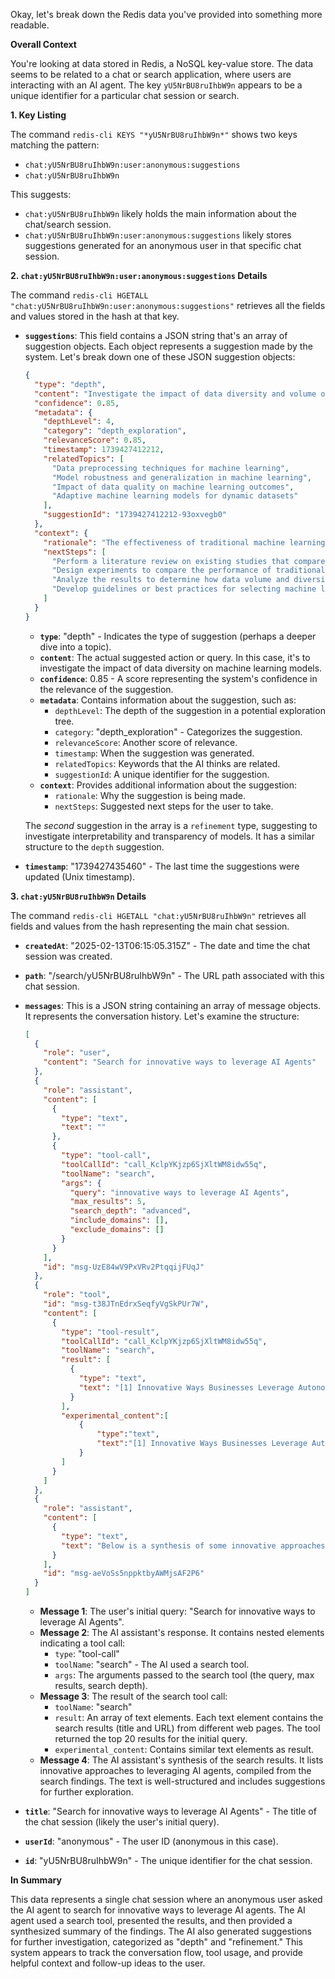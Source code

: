 Okay, let's break down the Redis data you've provided into something more readable.

**Overall Context**

You're looking at data stored in Redis, a NoSQL key-value store.  The data seems to be related to a chat or search application, where users are interacting with an AI agent.  The key `yU5NrBU8ruIhbW9n` appears to be a unique identifier for a particular chat session or search.

**1. Key Listing**

The command `redis-cli KEYS "*yU5NrBU8ruIhbW9n*"` shows two keys matching the pattern:

*   `chat:yU5NrBU8ruIhbW9n:user:anonymous:suggestions`
*   `chat:yU5NrBU8ruIhbW9n`

This suggests:

*   `chat:yU5NrBU8ruIhbW9n`  likely holds the main information about the chat/search session.
*   `chat:yU5NrBU8ruIhbW9n:user:anonymous:suggestions`  likely stores suggestions generated for an anonymous user in that specific chat session.

**2.  `chat:yU5NrBU8ruIhbW9n:user:anonymous:suggestions` Details**

The command `redis-cli HGETALL "chat:yU5NrBU8ruIhbW9n:user:anonymous:suggestions"` retrieves all the fields and values stored in the hash at that key.

*   **`suggestions`**: This field contains a JSON string that's an array of suggestion objects.  Each object represents a suggestion made by the system. Let's break down one of these JSON suggestion objects:

    ```json
    {
      "type": "depth",
      "content": "Investigate the impact of data diversity and volume on the predictive accuracy of traditional machine learning and deep learning models in healthcare, finance, and autonomous driving.",
      "confidence": 0.85,
      "metadata": {
        "depthLevel": 4,
        "category": "depth_exploration",
        "relevanceScore": 0.85,
        "timestamp": 1739427412212,
        "relatedTopics": [
          "Data preprocessing techniques for machine learning",
          "Model robustness and generalization in machine learning",
          "Impact of data quality on machine learning outcomes",
          "Adaptive machine learning models for dynamic datasets"
        ],
        "suggestionId": "1739427412212-93oxvegb0"
      },
      "context": {
        "rationale": "The effectiveness of traditional machine learning and deep learning models often depends on the diversity and volume of the data they are trained on. In domains like healthcare, finance, and autonomous driving, the characteristics of data (e.g., size, quality, heterogeneity) can significantly influence model performance. By focusing on how different data attributes affect the predictive accuracy of these models, researchers can identify which approach is more robust or suitable for specific types of data within each domain. This investigation could help in the development of more accurate and reliable predictive models by guiding the selection of the most appropriate machine learning approach based on the data characteristics of a given task.",
        "nextSteps": [
          "Perform a literature review on existing studies that compare traditional machine learning and deep learning models in terms of data requirements and model performance.",
          "Design experiments to compare the performance of traditional machine learning and deep learning models using datasets of varying sizes and diversity from the healthcare, finance, and autonomous driving sectors.",
          "Analyze the results to determine how data volume and diversity impact the predictive accuracy of each model type across the three domains.",
          "Develop guidelines or best practices for selecting machine learning approaches based on the characteristics of the dataset."
        ]
      }
    }
    ```

    *   **`type`**: "depth" -  Indicates the type of suggestion (perhaps a deeper dive into a topic).
    *   **`content`**: The actual suggested action or query. In this case, it's to investigate the impact of data diversity on machine learning models.
    *   **`confidence`**: 0.85 -  A score representing the system's confidence in the relevance of the suggestion.
    *   **`metadata`**: Contains information about the suggestion, such as:
        *   `depthLevel`:  The depth of the suggestion in a potential exploration tree.
        *   `category`: "depth_exploration" - Categorizes the suggestion.
        *   `relevanceScore`:  Another score of relevance.
        *   `timestamp`:  When the suggestion was generated.
        *   `relatedTopics`: Keywords that the AI thinks are related.
        *   `suggestionId`:  A unique identifier for the suggestion.
    *   **`context`**: Provides additional information about the suggestion:
        *   `rationale`: Why the suggestion is being made.
        *   `nextSteps`:  Suggested next steps for the user to take.

    The *second* suggestion in the array is a `refinement` type, suggesting to investigate interpretability and transparency of models.  It has a similar structure to the `depth` suggestion.
*   **`timestamp`**: "1739427435460" - The last time the suggestions were updated (Unix timestamp).

**3. `chat:yU5NrBU8ruIhbW9n` Details**

The command `redis-cli HGETALL "chat:yU5NrBU8ruIhbW9n"` retrieves all fields and values from the hash representing the main chat session.

*   **`createdAt`**: "2025-02-13T06:15:05.315Z" - The date and time the chat session was created.
*   **`path`**: "/search/yU5NrBU8ruIhbW9n" - The URL path associated with this chat session.
*   **`messages`**:  This is a JSON string containing an array of message objects.  It represents the conversation history.  Let's examine the structure:

    ```json
    [
      {
        "role": "user",
        "content": "Search for innovative ways to leverage AI Agents"
      },
      {
        "role": "assistant",
        "content": [
          {
            "type": "text",
            "text": ""
          },
          {
            "type": "tool-call",
            "toolCallId": "call_KclpYKjzp6SjXltWM8idw55q",
            "toolName": "search",
            "args": {
              "query": "innovative ways to leverage AI Agents",
              "max_results": 5,
              "search_depth": "advanced",
              "include_domains": [],
              "exclude_domains": []
            }
          }
        ],
        "id": "msg-UzE84wV9PxVRv2PtqqijFUqJ"
      },
      {
        "role": "tool",
        "id": "msg-t38JTnEdrxSeqfyVgSkPUr7W",
        "content": [
          {
            "type": "tool-result",
            "toolCallId": "call_KclpYKjzp6SjXltWM8idw55q",
            "toolName": "search",
            "result": [
              {
                "type": "text",
                "text": "[1] Innovative Ways Businesses Leverage Autonomous AI Systems\nAI agents use cases are expanding rapidly, with businesses across all sectors finding innovative ways to leverage autonomous systems. From automating routine tasks to driving strategic decision\nURL: https://www.linkedin.com/pulse/innovative-ways-businesses-leverage-autonomous-ai-systems-stefan-elie-2keyc\n\n[2] AI Agent Hackathon Ideas - Restackio\nExplore innovative AI agent hackathon ideas that leverage artificial intelligence for creative solutions and projects. | Restackio ... Offer creative practitioners themed briefs that challenge them to explore AI's potential in artistic and innovative ways. Assessment Strategies.\nURL: https://www.restack.io/p/ai-agent-answer-hackathon-ideas-cat-ai\n\n..."
              }
            ],
            "experimental_content":[
                {
                    "type":"text",
                    "text":"[1] Innovative Ways Businesses Leverage Autonomous AI Systems\nAI agents use cases are expanding rapidly, with businesses across all sectors finding innovative ways to leverage autonomous systems. From automating routine tasks to driving strategic decision\nURL: https://www.linkedin.com/pulse/innovative-ways-businesses-leverage-autonomous-ai-systems-stefan-elie-2keyc\n\n[2] AI Agent Hackathon Ideas - Restackio\nExplore innovative AI agent hackathon ideas that leverage artificial intelligence for creative solutions and projects. | Restackio ... Offer creative practitioners themed briefs that challenge them to explore AI's potential in artistic and innovative ways. Assessment Strategies.\nURL: https://www.restack.io/p/ai-agent-answer-hackathon-ideas-cat-ai\n\n..."
                }
            ]
          }
        ]
      },
      {
        "role": "assistant",
        "content": [
          {
            "type": "text",
            "text": "Below is a synthesis of some innovative approaches to leveraging AI agents, compiled from recent findings:\n\n1. Autonomous Business Processes  \n   • Rather than simply automating repetitive tasks, companies are designing AI agents to operate across multiple layers within business processes. This involves agents that interact dynamically with data and with one another (e.g., in multi-agent systems) to make autonomous decisions.  \n   • For example, from automated sales proposal generation to self-optimizing supply chain decision engines, AI agents are being positioned as strategic process enablers.\n\n2. Enhanced Decision Support and Advisory Roles  \n   • AI agents can act as data-driven advisors at the executive level by consolidating and analyzing complex datasets, thereby providing actionable insights for strategic decision-making.  \n   • In digital transformation contexts, such agents integrate with enterprise systems (including CRM, ERP, etc.) to propose process improvements on the fly.\n\n3. Collaborative and Agentic Workflows  \n   • Shifting from rigid RPA setups, vertical AI agents are now collaborating with human counterparts, taking over standardized tasks while humans focus on exceptions and creative problem solving.  \n   • This collaborative model can be extended to areas like customer service, where agents manage routine inquiries and escalate only when complex human judgment is needed.\n\n4. Open & Modular Agent Ecosystems  \n   • Innovation in the open-source realm is enabling rapid prototyping and bespoke solutions. Platforms like Superagent (or other modular frameworks) allow developers to configure task-specific agents, tailored for everything from coding assistance to creative design.\n   • Encouraging hackathons and innovation challenges motivates cross-disciplinary teams to explore applications that can integrate with these frameworks—ranging from art, design, and beyond.\n\n5. Integration with Generative AI Technologies  \n   • The evolving generative AI landscape opens up opportunities for agents that can create and refine content in real time: drafting communications, generating design alternatives, or even programming outputs.  \n   • With natural language interfaces, AI agents not only execute tasks but also learn by interacting with users, making adjustments based on context and the evolving requirements of their operational domain.\n\n6. Adaptive Workflow Automation  \n   • Recent strategies involve codifying workflows into explicit, trainable processes. Organizations are now blending reinforcement learning with process mapping to let agents adapt operations autonomously.\n   • Such integration allows companies to have agents that not only follow predetermined logic but also identify sub-optimal performance and adjust processes dynamically.\n\n7. Enterprise Adoption and Transformation Strategies  \n   • Thought leadership from institutions such as McKinsey, BCG, and Gartner highlights the strategic importance of AI agent adoption. Companies are piloting AI agents as part of larger digital transformation projects—integrating learning algorithms to improve operational efficiency and unlock new revenue streams.\n\nIn summary, the innovative approaches to leveraging AI agents are not limited to automating routine tasks; they extend to strategic decision support, adaptive processes, and collaborative human-agent ecosystems. These integrations promise to redefine operational efficiency and decision-making frameworks across industries.  \n\nWould you like a more detailed dive into any of these approaches or visualizations of data trends related to AI agent adoption?"
          }
        ],
        "id": "msg-aeVoSs5nppktbyAWMjsAF2P6"
      }
    ]
    ```

    *   **Message 1**:  The user's initial query:  "Search for innovative ways to leverage AI Agents".
    *   **Message 2**: The AI assistant's response. It contains nested elements indicating a tool call:
        *   `type`: "tool-call"
        *   `toolName`: "search" - The AI used a search tool.
        *   `args`: The arguments passed to the search tool (the query, max results, search depth).
    *   **Message 3**: The result of the search tool call:
        * `toolName`: "search"
        * `result`:  An array of text elements.  Each text element contains the search results (title and URL) from different web pages. The tool returned the top 20 results for the initial query.
        * `experimental_content`: Contains similar text elements as result.
    *   **Message 4**: The AI assistant's synthesis of the search results. It lists innovative approaches to leveraging AI agents, compiled from the search findings.  The text is well-structured and includes suggestions for further exploration.
*   **`title`**: "Search for innovative ways to leverage AI Agents" -  The title of the chat session (likely the user's initial query).
*   **`userId`**: "anonymous" - The user ID (anonymous in this case).
*   **`id`**: "yU5NrBU8ruIhbW9n" - The unique identifier for the chat session.

**In Summary**

This data represents a single chat session where an anonymous user asked the AI agent to search for innovative ways to leverage AI agents.  The AI agent used a search tool, presented the results, and then provided a synthesized summary of the findings. The AI also generated suggestions for further investigation, categorized as "depth" and "refinement." This system appears to track the conversation flow, tool usage, and provide helpful context and follow-up ideas to the user.
